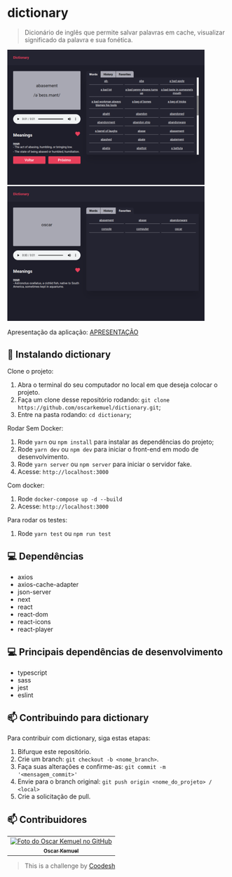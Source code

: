 # dictionary

> Dicionário de inglês que permite salvar palavras em cache, visualizar significado da palavra e sua fonética.

<img src="https://raw.githubusercontent.com/oscarkemuel/dictionary/main/src/assets/prints/print1.png" width="450px;" />
<img src="https://raw.githubusercontent.com/oscarkemuel/dictionary/main/src/assets/prints/print2.png" width="450px;" />

Apresentação da aplicação: <a href="https://www.loom.com/share/02d2fe6464534f0ba979479207d8829a">APRESENTAÇÃO</a>

## 🚀 Instalando dictionary

Clone o projeto:

1. Abra o terminal do seu computador no local em que deseja colocar o projeto.
2. Faça um clone desse repositório rodando: `git clone https://github.com/oscarkemuel/dictionary.git`;
3. Entre na pasta rodando: `cd dictionary`;

Rodar Sem Docker:
1. Rode `yarn` ou `npm install` para instalar as dependências do projeto;
2. Rode `yarn dev` ou `npm dev` para iniciar o front-end em modo de desenvolvimento.
3. Rode `yarn server` ou `npm server` para iniciar o servidor fake.
4. Acesse: `http://localhost:3000`

Com docker:
1. Rode `docker-compose up -d --build`
2. Acesse: `http://localhost:3000`

Para rodar os testes:
1. Rode `yarn test` ou `npm run test`

## :computer: Dependências
* axios
* axios-cache-adapter
* json-server
* next
* react
* react-dom
* react-icons
* react-player

## :computer: Principais dependências de desenvolvimento
* typescript
* sass
* jest
* eslint

## 📫 Contribuindo para dictionary
Para contribuir com dictionary, siga estas etapas:

1. Bifurque este repositório.
2. Crie um branch: `git checkout -b <nome_branch>`.
3. Faça suas alterações e confirme-as: `git commit -m '<mensagem_commit>'`
4. Envie para o branch original: `git push origin <nome_do_projeto> / <local>`
5. Crie a solicitação de pull.

## 📫 Contribuidores<br>

<table>
  <tr>
    <td align="center">
      <a href="https://github.com/oscarkemuel/">
        <img src="https://github.com/oscarkemuel.png" width="100px;" alt="Foto do Oscar Kemuel no GitHub"/><br>
        <sub>
          <b>Oscar Kemuel</b>
        </sub>
      </a>
    </td>
  </tr>
</table>

>  This is a challenge by [Coodesh](https://coodesh.com/)

